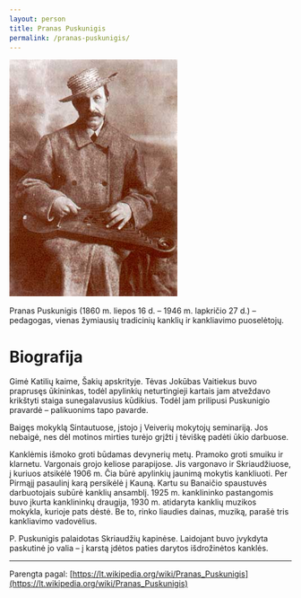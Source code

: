 ```yaml
---
layout: person
title: Pranas Puskunigis
permalink: /pranas-puskunigis/
---
```



<img alt="Pranas Puskunigis" src="/img/posts/pranas-puskunigis.jpg" src-gp="{{site.pageurl}}/img/posts/pranas-puskunigis.jpg">

Pranas Puskunigis (1860 m. liepos 16 d. – 1946 m. lapkričio 27 d.) – pedagogas, vienas žymiausių tradicinių kanklių ir kankliavimo puoselėtojų.

# Biografija
Gimė Katilių kaime, Šakių apskrityje. Tėvas Jokūbas Vaitiekus buvo praprusęs ūkininkas, todėl apylinkių neturtingieji kartais jam atveždavo krikštyti staiga sunegalavusius kūdikius. Todėl jam prilipusi Puskunigio pravardė – palikuonims tapo pavarde.

Baigęs mokyklą Sintautuose, įstojo į Veiverių mokytojų seminariją. Jos nebaigė, nes dėl motinos mirties turėjo grįžti į tėviškę padėti ūkio darbuose.

Kanklėmis išmoko groti būdamas devynerių metų. Pramoko groti smuiku ir klarnetu. Vargonais grojo keliose parapijose. Jis vargonavo ir Skriaudžiuose, į kuriuos atsikėlė 1906 m. Čia būrė apylinkių jaunimą mokytis kankliuoti. Per Pirmąjį pasaulinį karą persikėlė į Kauną. Kartu su Banaičio spaustuvės darbuotojais subūrė kanklių ansamblį. 1925 m. kanklininko pastangomis buvo įkurta kanklininkų draugija, 1930 m. atidaryta kanklių muzikos mokykla, kurioje pats dėstė. Be to, rinko liaudies dainas, muziką, parašė tris kankliavimo vadovėlius.

P. Puskunigis palaidotas Skriaudžių kapinėse. Laidojant buvo įvykdyta paskutinė jo valia – į karstą įdėtos paties darytos išdrožinėtos kanklės.

-------------
Parengta pagal: [https://lt.wikipedia.org/wiki/Pranas_Puskunigis](https://lt.wikipedia.org/wiki/Pranas_Puskunigis)

